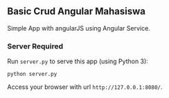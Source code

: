 ## Basic Crud Angular Mahasiswa

Simple App with angularJS using Angular Service.

### Server Required

Run `server.py` to serve this app (using Python 3):

```
python server.py
``` 

Access your browser with url `http://127.0.0.1:8080/`.